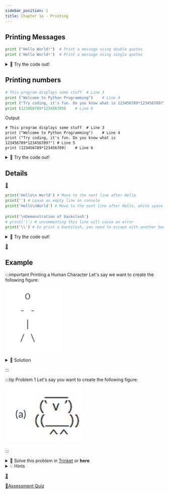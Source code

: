 ```yaml
---
sidebar_position: 1
title: Chapter 1a - Printing
---
```



## Printing Messages
```python
print ("Hello World!")  # Print a message using double quotes
print ('Hello World!')  # Print a message using single quotes
```
<details>
<summary>
🧪 Try the code out! 
</summary>
<iframe src="https://trinket.io/embed/python3/42877e453f" width="100%" height="600" frameborder="0" marginwidth="0" marginheight="0" allowfullscreen></iframe>

</details>

## Printing numbers
```python
# This program displays some stuff  # Line 3
print ("Welcome to Python Programming")    # Line 4
print ("Try coding, it's fun. Do you know what is 123456789*123456789?") # Line 5
print (123456789*123456789)    # Line 6
```
Output
```output
# This program displays some stuff  # Line 3
print ("Welcome to Python Programming")    # Line 4
print ("Try coding, it's fun. Do you know what is 123456789*123456789?") # Line 5
print (123456789*123456789)    # Line 6
```
<details>
<summary>
🧪 Try the code out! 
</summary>
<iframe src="https://trinket.io/embed/python3/59c912d464" width="100%" height="600" frameborder="0" marginwidth="0" marginheight="0" allowfullscreen></iframe>

</details>


## Details

[👀](https://learn2codelive.com/courses/4/pages/lesson-1-learning-activities-r-practice-activity-1-build-and-test-the-code?module_item_id=458)


```python
print('Hello\n World') # Move to the next line after Hello
print('') # Leave an empty line on console
print('Hello\nWorld') # Move to the next line after Hello, white space before World has been removed here

print('\nDemonstration of backslash')
# print('\') # uncommenting this line will cause an error
print('\\') # to print a backslash, you need to escape with another backslash
```

<details>
<summary>
🧪 Try the code out! 
</summary>
<iframe src="https://trinket.io/embed/python3/31d9da2a08" width="100%" height="356" frameborder="0" marginwidth="0" marginheight="0" allowfullscreen></iframe>
</details>




[👀](https://learn2codelive.com/courses/4/pages/lesson-1-python-challenge-1a-code-art?module_item_id=447)

## Example

:::important Printing a Human Character
Let's say we want to create the following figure:

![](2022-04-26-17-37-27.png)

<details>
<summary>
🔬 Solution 
</summary>
Try out this solution
<iframe src="https://trinket.io/embed/python3/979c707fa0" width="100%" height="356" frameborder="0" marginwidth="0" marginheight="0" allowfullscreen></iframe>


</details>

:::

:::tip Problem 1
Let's say you want to create the following figure:

![](2022-04-26-17-28-50.png)

:::



<details>
<summary>
📝 Solve this problem in <a target="_blank" href="https://trinket.io/">Trinket</a> or <b>here</b>
</summary>
<iframe src="https://trinket.io/embed/python3/6c5d05a988" width="100%" height="600" frameborder="0" marginwidth="0" marginheight="0" allowfullscreen></iframe>

</details>

<details>
<summary>
💡 Hints 
</summary>

- What are the different characters that have been used to create this shape?
- How will you get the spacing right? What lines are the characters on? Hint: Use a table and add the different characters in the cells as they appear in the image. Or simply align the characters on your code editor first.
- Write down the instructions needed to create this graphic in the Instructions window of your Trinket.

</details>



[👀](https://learn2codelive.com/courses/4/pages/lesson-1-learning-activities-r-practice-activity-1-build-and-test-the-code?module_item_id=458)

[👀Assessment Quiz](https://learn2codelive.com/courses/4/pages/lesson-1-assessment-quiz?module_item_id=449)




